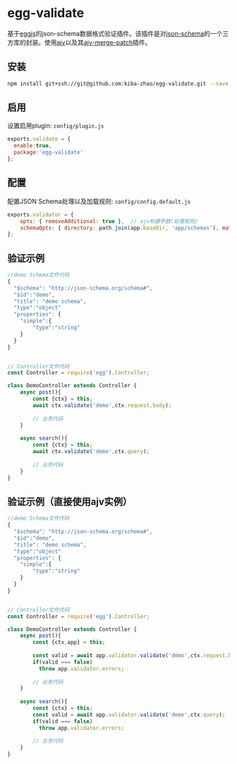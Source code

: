 # egg-validate #
基于[eggjs](https://eggjs.org/zh-cn/index.html)的json-schema数据格式验证插件。该插件是对[json-schema](http://json-schema.org/)的一个三方库的封装。使用[ajv](https://ajv.js.org/)以及其[ajv-merge-patch](https://github.com/ajv-validator/ajv-merge-patch)插件。

## 安装 ##
```bash
npm install git+ssh://git@github.com:kiba-zhao/egg-validate.git --save
```

## 启用 ##
设置启用plugin: `config/plugin.js`
```javascript
exports.validate = {
  enable:true,
  package:'egg-validate'
};
```

## 配置 ##
配置JSON Schema处理以及加载规则: `config/config.default.js`
```javascript
exports.validator = {
    opts: { removeAdditional: true },  // ajv构建参数(处理规则)
    schemaOpts: { directory: path.join(app.baseDir, 'app/schemas'), match: '**/*.schema.json' }    //   egg.FileLoader构建参数(加载规则)
};
```

## 验证示例 ##
```javascript
//demo Schema文件代码
{
  "$schema": "http://json-schema.org/schema#",
  "$id":"demo",
  "title": "demo schema",
  "type":"object"
  "properties": {
    "simple":{
        "type":"string"
    }
  }
}


// Controller文件代码
const Controller = require('egg').Controller;

class DemoController extends Controller {
    async post(){
        const {ctx} = this;
        await ctx.validate('demo',ctx.request.body);
        
        // 业务代码
    }
    
    async search(){
        const {ctx} = this;
        await ctx.validate('demo',ctx.query);
        
        // 业务代码
    }
}
```

## 验证示例（直接使用ajv实例） ##
```javascript
//demo Schema文件代码
{
  "$schema": "http://json-schema.org/schema#",
  "$id":"demo",
  "title": "demo schema",
  "type":"object"
  "properties": {
    "simple":{
        "type":"string"
    }
  }
}


// Controller文件代码
const Controller = require('egg').Controller;

class DemoController extends Controller {
    async post(){
        const {ctx,app} = this;
        
        const valid = await app.validator.validate('demo',ctx.request.body);
        if(valid === false)
          throw app.validator.errors;
        
        // 业务代码
    }
    
    async search(){
        const {ctx} = this;
        const valid = await app.validator.validate('demo',ctx.query);
        if(valid === false)
          throw app.validator.errors;
          
        // 业务代码
    }
}
```
